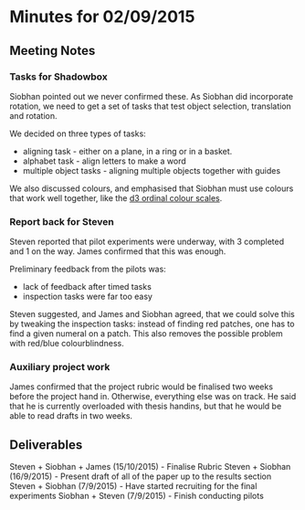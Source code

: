 ---
---
# Minutes for 02/09/2015

## Meeting Notes

### Tasks for Shadowbox 

Siobhan pointed out we never confirmed these. As Siobhan did incorporate rotation, we need to get a set of tasks that test object selection, translation and rotation. 

We decided on three types of tasks:
- aligning task - either on a plane, in a ring or in a basket.
- alphabet task - align letters to make a word
- multiple object tasks - aligning multiple objects together with guides

We also discussed colours, and emphasised that Siobhan must use colours that work well together, like the [d3 ordinal colour scales](https://github.com/mbostock/d3/wiki/Ordinal-Scales).


### Report back for Steven

Steven reported that pilot experiments were underway, with 3 completed and 1 on the way. James confirmed that this was enough. 

Preliminary feedback from the pilots was:
- lack of feedback after timed tasks
- inspection tasks were far too easy

Steven suggested, and James and Siobhan agreed, that we could solve this by tweaking the inspection tasks: instead of finding red patches, one has to find a given numeral on a patch. This also removes the possible problem with red/blue colourblindness.

### Auxiliary project work

James confirmed that the project rubric would be finalised two weeks before the project hand in. Otherwise, everything else was on track. He said that he is currently overloaded with thesis handins, but that he would be able to read drafts in two weeks.

## Deliverables

Steven + Siobhan + James (15/10/2015) - Finalise Rubric
Steven + Siobhan (16/9/2015) - Present draft of all of the paper up to the results section
Steven + Siobhan (7/9/2015) - Have started recruiting for the final experiments 
Siobhan + Steven (7/9/2015) - Finish conducting pilots
